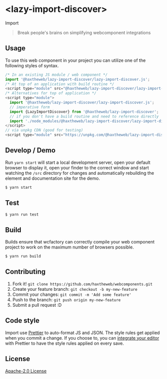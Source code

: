 # &lt;lazy-import-discover&gt;

Import
> Break people&#39;s brains on simplifying webcomponent integrations

## Usage
To use this web component in your project you can utilize one of the following styles of syntax.

```js
/* In an existing JS module / web component */
import '@haxtheweb/lazy-import-discover/lazy-import-discover.js';
/* At top of an application with build routine */
<script type="module" src="@haxtheweb/lazy-import-discover/lazy-import-discover.js"></script>
/* Alternatives for top of application */
<script type="module">
  import '@haxtheweb/lazy-import-discover/lazy-import-discover.js';
  // imperative form
  import {LazyImportDiscover} from '@haxtheweb/lazy-import-discover';
  // if you don't have a build routine and need to reference directly
  import './node_modules/@haxtheweb/lazy-import-discover/lazy-import-discover.js';
</script>
// via unpkg CDN (good for testing)
<script type="module" src="https://unpkg.com/@haxtheweb/lazy-import-discover/lazy-import-discover.js"></script>
```

## Develop / Demo
Run `yarn start` will start a local development server, open your default browser to display it, open your finder to the correct window and start watching the `/src` directory for changes and automatically rebuilding the element and documentation site for the demo.
```bash
$ yarn start
```

## Test

```bash
$ yarn run test
```

## Build
Builds ensure that wcfactory can correctly compile your web component project to
work on the maximum number of browsers possible.
```bash
$ yarn run build
```

## Contributing

1. Fork it! `git clone https://github.com/haxtheweb/webcomponents.git`
2. Create your feature branch: `git checkout -b my-new-feature`
3. Commit your changes: `git commit -m 'Add some feature'`
4. Push to the branch: `git push origin my-new-feature`
5. Submit a pull request :D

## Code style

Import  use [Prettier][prettier] to auto-format JS and JSON.  The style rules get applied when you commit a change.  If you choose to, you can [integrate your editor][prettier-ed] with Prettier to have the style rules applied on every save.

[prettier]: https://github.com/prettier/prettier/
[prettier-ed]: https://github.com/prettier/prettier/#editor-integration
[polyserve]: https://github.com/Polymer/polyserve
[web-component-tester]: https://github.com/Polymer/web-component-tester

## License
[Apache-2.0 License](http://opensource.org/licenses/Apache-2.0)